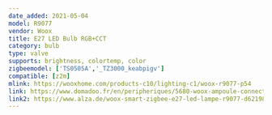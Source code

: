 ```yaml
---
date_added: 2021-05-04
model: R9077
vendor: Woox
title: E27 LED Bulb RGB+CCT
category: bulb
type: valve
supports: brightness, colortemp, color
zigbeemodel: ['TS0505A','_TZ3000_keabpigv']
compatible: [z2m]
mlink: https://wooxhome.com/products-c10/lighting-c1/woox-r9077-p54
link: https://www.domadoo.fr/en/peripheriques/5680-woox-ampoule-connectee-zigbee-e27-rgb-cct-compatible-amazon-alexa-et-google-assistant-8435606703581.html
link2: https://www.alza.de/woox-smart-zigbee-e27-led-lampe-r9077-d6219810.htm
---
```

